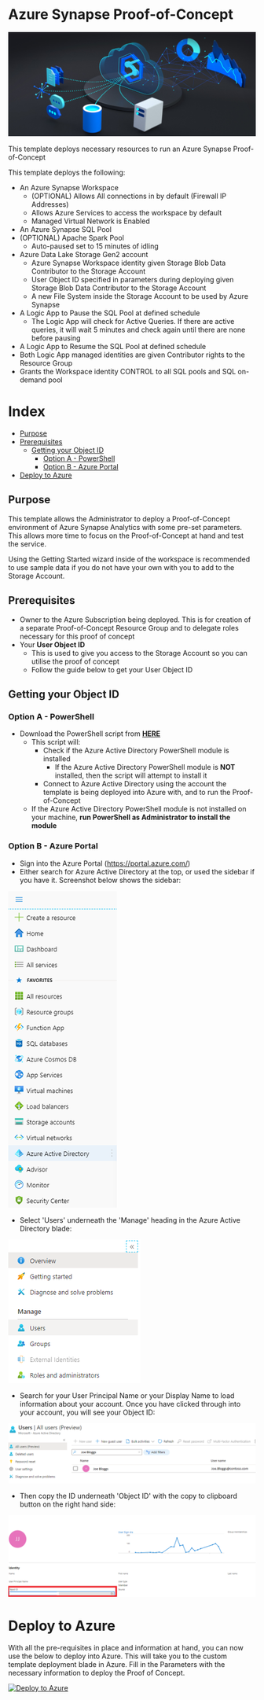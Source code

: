 # Azure Synapse Proof-of-Concept
![Synapse Analytics](images/synapse1.png)

This template deploys necessary resources to run an Azure Synapse Proof-of-Concept

This template deploys the following:
- An Azure Synapse Workspace
    - (OPTIONAL) Allows All connections in by default (Firewall IP Addresses)
    - Allows Azure Services to access the workspace by default
    - Managed Virtual Network is Enabled
- An Azure Synapse SQL Pool
- (OPTIONAL) Apache Spark Pool
    - Auto-paused set to 15 minutes of idling 
- Azure Data Lake Storage Gen2 account
    - Azure Synapse Workspace identity given Storage Blob Data Contributor to the Storage Account
    - User Object ID specified in parameters during deploying given Storage Blob Data Contributor to the Storage Account
    - A new File System inside the Storage Account to be used by Azure Synapse
- A Logic App to Pause the SQL Pool at defined schedule
    - The Logic App will check for Active Queries. If there are active queries, it will wait 5 minutes and check again until there are none before pausing
- A Logic App to Resume the SQL Pool at defined schedule
- Both Logic App managed identities are given Contributor rights to the Resource Group
- Grants the Workspace identity CONTROL to all SQL pools and SQL on-demand pool

# Index

- [Purpose](https://github.com/Azure-Samples/Synapse/tree/master/poc/101-synapse-poc#purpose)
- [Prerequisites](https://github.com/Azure-Samples/Synapse/tree/master/poc/101-synapse-poc#prerequisites)
    - [Getting your Object ID](https://github.com/Azure-Samples/Synapse/tree/master/poc/101-synapse-poc#getting-your-object-id)
        - [Option A - PowerShell](https://github.com/Azure-Samples/Synapse/tree/master/poc/101-synapse-poc#option-a---powershell)
        - [Option B - Azure Portal](https://github.com/Azure-Samples/Synapse/tree/master/poc/101-synapse-poc#option-b---azure-portal)
- [Deploy to Azure](https://github.com/Azure-Samples/Synapse/tree/master/poc/101-synapse-poc#deploy-to-azure)

## Purpose
This template allows the Administrator to deploy a Proof-of-Concept environment of Azure Synapse Analytics with some pre-set parameters. This allows more time to focus on the Proof-of-Concept at hand and test the service.

Using the Getting Started wizard inside of the workspace is recommended to use sample data if you do not have your own with you to add to the Storage Account.

## Prerequisites
- Owner to the Azure Subscription being deployed. This is for creation of a separate Proof-of-Concept Resource Group and to delegate roles necessary for this proof of concept
- Your **User Object ID**
    - This is used to give you access to the Storage Account so you can utilise the proof of concept
    - Follow the guide below to get your User Object ID

## Getting your Object ID

### Option A - PowerShell
- Download the PowerShell script from **[HERE](https://github.com/Azure-Samples/Synapse/tree/master/poc/101-synapse-poc/scripts)**
    - This script will:
        - Check if the Azure Active Directory PowerShell module is installed
            - If the Azure Active Directory PowerShell module is **NOT** installed, then the script will attempt to install it
        - Connect to Azure Active Directory using the account the template is being deployed into Azure with, and to run the Proof-of-Concept
    - If the Azure Active Directory PowerShell module is not installed on your machine, **run PowerShell as Administrator to install the module**

### Option B - Azure Portal
- Sign into the Azure Portal (https://portal.azure.com/)
- Either search for Azure Active Directory at the top, or used the sidebar if you have it. Screenshot below shows the sidebar:

![AAD Sidebar](images/1.png)

- Select 'Users' underneath the 'Manage' heading in the Azure Active Directory blade:

![Users View](images/2.png)

- Search for your User Principal Name or your Display Name to load information about your account. Once you have clicked through into your account, you will see your Object ID:

![Find User](images/3.png)

- Then copy the ID underneath 'Object ID' with the copy to clipboard button on the right hand side:

![Object ID](images/4.png)

# Deploy to Azure

With all the pre-requisites in place and information at hand, you can now use the below to deploy into Azure. This will take you to the custom template deployment blade in Azure. Fill in the Parameters with the necessary information to deploy the Proof of Concept.

[![Deploy to Azure](https://aka.ms/deploytoazurebutton)](https://portal.azure.com/#create/Microsoft.Template/uri/https%3A%2F%2Fraw.githubusercontent.com%2FJamJarchitect%2Fsynapse%2Fmaster%2Fpoc%2F101-synapse-poc%2Fazuredeploy.json)